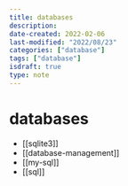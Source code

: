 ```yaml
---
title: databases
description:
date-created: 2022-02-06
last-modified: "2022/08/23"
categories: ["database"]
tags: ["database"]
isdraft: true
type: note
---
```


<!-- TODO: internal links to other database note?? -->

# databases

- [[sqlite3]]
- [[database-management]]
- [[my-sql]]
- [[sql]]
